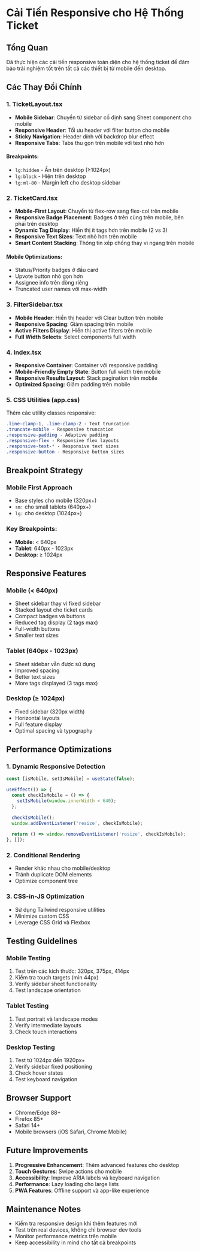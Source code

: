 # Cải Tiến Responsive cho Hệ Thống Ticket

## Tổng Quan
Đã thực hiện các cải tiến responsive toàn diện cho hệ thống ticket để đảm bảo trải nghiệm tốt trên tất cả các thiết bị từ mobile đến desktop.

## Các Thay Đổi Chính

### 1. TicketLayout.tsx
- **Mobile Sidebar**: Chuyển từ sidebar cố định sang Sheet component cho mobile
- **Responsive Header**: Tối ưu header với filter button cho mobile
- **Sticky Navigation**: Header dính với backdrop blur effect
- **Responsive Tabs**: Tabs thu gọn trên mobile với text nhỏ hơn

#### Breakpoints:
- `lg:hidden` - Ẩn trên desktop (≥1024px)
- `lg:block` - Hiện trên desktop
- `lg:ml-80` - Margin left cho desktop sidebar

### 2. TicketCard.tsx
- **Mobile-First Layout**: Chuyển từ flex-row sang flex-col trên mobile
- **Responsive Badge Placement**: Badges ở trên cùng trên mobile, bên phải trên desktop
- **Dynamic Tag Display**: Hiển thị ít tags hơn trên mobile (2 vs 3)
- **Responsive Text Sizes**: Text nhỏ hơn trên mobile
- **Smart Content Stacking**: Thông tin xếp chồng thay vì ngang trên mobile

#### Mobile Optimizations:
- Status/Priority badges ở đầu card
- Upvote button nhỏ gọn hơn
- Assignee info trên dòng riêng
- Truncated user names với max-width

### 3. FilterSidebar.tsx
- **Mobile Header**: Hiển thị header với Clear button trên mobile
- **Responsive Spacing**: Giảm spacing trên mobile
- **Active Filters Display**: Hiển thị active filters trên mobile
- **Full Width Selects**: Select components full width

### 4. Index.tsx
- **Responsive Container**: Container với responsive padding
- **Mobile-Friendly Empty State**: Button full width trên mobile
- **Responsive Results Layout**: Stack pagination trên mobile
- **Optimized Spacing**: Giảm padding trên mobile

### 5. CSS Utilities (app.css)
Thêm các utility classes responsive:

```css
.line-clamp-1, .line-clamp-2 - Text truncation
.truncate-mobile - Responsive truncation
.responsive-padding - Adaptive padding
.responsive-flex - Responsive flex layouts
.responsive-text-* - Responsive text sizes
.responsive-button - Responsive button sizes
```

## Breakpoint Strategy

### Mobile First Approach
- Base styles cho mobile (320px+)
- `sm:` cho small tablets (640px+)
- `lg:` cho desktop (1024px+)

### Key Breakpoints:
- **Mobile**: < 640px
- **Tablet**: 640px - 1023px  
- **Desktop**: ≥ 1024px

## Responsive Features

### Mobile (< 640px)
- Sheet sidebar thay vì fixed sidebar
- Stacked layout cho ticket cards
- Compact badges và buttons
- Reduced tag display (2 tags max)
- Full-width buttons
- Smaller text sizes

### Tablet (640px - 1023px)
- Sheet sidebar vẫn được sử dụng
- Improved spacing
- Better text sizes
- More tags displayed (3 tags max)

### Desktop (≥ 1024px)
- Fixed sidebar (320px width)
- Horizontal layouts
- Full feature display
- Optimal spacing và typography

## Performance Optimizations

### 1. Dynamic Responsive Detection
```typescript
const [isMobile, setIsMobile] = useState(false);

useEffect(() => {
  const checkIsMobile = () => {
    setIsMobile(window.innerWidth < 640);
  };
  
  checkIsMobile();
  window.addEventListener('resize', checkIsMobile);
  
  return () => window.removeEventListener('resize', checkIsMobile);
}, []);
```

### 2. Conditional Rendering
- Render khác nhau cho mobile/desktop
- Tránh duplicate DOM elements
- Optimize component tree

### 3. CSS-in-JS Optimization
- Sử dụng Tailwind responsive utilities
- Minimize custom CSS
- Leverage CSS Grid và Flexbox

## Testing Guidelines

### Mobile Testing
1. Test trên các kích thước: 320px, 375px, 414px
2. Kiểm tra touch targets (min 44px)
3. Verify sidebar sheet functionality
4. Test landscape orientation

### Tablet Testing
1. Test portrait và landscape modes
2. Verify intermediate layouts
3. Check touch interactions

### Desktop Testing
1. Test từ 1024px đến 1920px+
2. Verify sidebar fixed positioning
3. Check hover states
4. Test keyboard navigation

## Browser Support
- Chrome/Edge 88+
- Firefox 85+
- Safari 14+
- Mobile browsers (iOS Safari, Chrome Mobile)

## Future Improvements
1. **Progressive Enhancement**: Thêm advanced features cho desktop
2. **Touch Gestures**: Swipe actions cho mobile
3. **Accessibility**: Improve ARIA labels và keyboard navigation
4. **Performance**: Lazy loading cho large lists
5. **PWA Features**: Offline support và app-like experience

## Maintenance Notes
- Kiểm tra responsive design khi thêm features mới
- Test trên real devices, không chỉ browser dev tools
- Monitor performance metrics trên mobile
- Keep accessibility in mind cho tất cả breakpoints